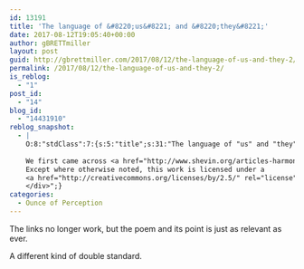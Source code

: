 ```yaml
---
id: 13191
title: 'The language of &#8220;us&#8221; and &#8220;they&#8221;'
date: 2017-08-12T19:05:40+00:00
author: gBRETTmiller
layout: post
guid: http://gbrettmiller.com/2017/08/12/the-language-of-us-and-they-2/
permalink: /2017/08/12/the-language-of-us-and-they-2/
is_reblog:
  - "1"
post_id:
  - "14"
blog_id:
  - "14431910"
reblog_snapshot:
  - |
    O:8:"stdClass":7:{s:5:"title";s:31:"The language of "us" and "they"";s:4:"type";s:4:"post";s:9:"mime_type";s:0:"";s:6:"format";b:0;s:12:"modified_gmt";s:19:"2005-04-28 16:18:00";s:9:"permalink";s:63:"http://gbrettmiller.com/2005/04/28/the-language-of-us-and-they/";s:7:"content";s:2063:"<div class="reblogged-content">
    
    We first came across <a href="http://www.shevin.org/articles-harmonica.html">this poem</a> by <a href="http://www.shevin.org/bio.html">Mayer Shevin</a> many years ago when we were first coping with a diagnosis of autism, and found copies of it recently when were doing some spring cleaning.  You can find more about it at the links above, but I've included it below:<blockquote>We like things.<br>     They fixate on Objects.<br><br>We try to make friends.<br>      They display attentions seeking behavior.<br><br>We take a break.<br>      They display off-task behaviors.<br><br>We stand up for ourselves.<br>      They are non-compliant.<br><br>We have hobbies.<br>      They self-stim.<br><br>We choose our friends wisely.<br>      They display poor socialization.<br><br>We persevere.<br>      They perseverate.<br><br>We love people.<br>      They have dependencies on people.<br><br>We go for a walk.<br>      They run away.<br><br>We insist.<br>      They tantrum.<br><br>We change our minds.<br>      They are disoriented and have short attention span.<br><br>We have talents.<br>      They have SPLINTER SKILLS.<br><br>We are human.<br>      They are ?????????????????</blockquote>Kind of takes me back to <a href="http://29marbles.blogspot.com/2005/03/freaks-geeks-and-aspergers-syndrome.html">Luke's question</a>, "When is an obsession not an obsession."<br><br><em>tagged as: <a href="http://technorati.com/tag/autism" rel="tag">Autism</a>, <a href="http://technorati.com/tag/aspergers" rel="tag">Asperger's Syndrome</a>, <a href="http://technorati.com/tag/poetry" rel="tag">Poetry</a>, <a href="http://technorati.com/tag/Mayer+Shevin" rel="tag">Mayer Shevin</a>, <a href="http://technorati.com/tag/luke+jackson" rel="tag">Luke Jackson</a></em><div class="blogger-post-footer"><p align="center">(c) by Brett Miller 2005-2008
    Except where otherwise noted, this work is licensed under a
    <a href="http://creativecommons.org/licenses/by/2.5/" rel="license">Creative Commons Attribution 2.5  License</a>. </p></div>
    </div>";}
categories:
  - Ounce of Perception
---
```

The links no longer work, but the poem and its point is just as relevant as ever. 

A different kind of double standard.